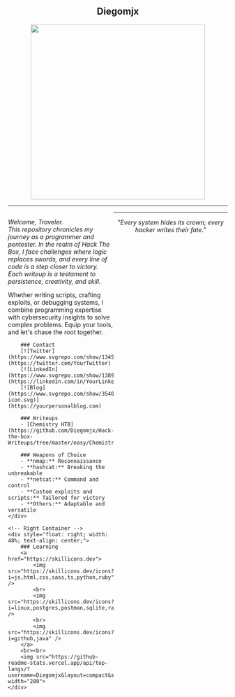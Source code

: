 <h2 align="center">Diegomjx</h2>

<div align="center">
    <img src="https://github-readme-stats.vercel.app/api?username=Diegomjx&show_icons=true&theme=dracula" width="400">
</div>

---

<div>
    <!-- Left Container -->
    <div style="float: left; width: 48%;">
        <p>
            <em>Welcome, Traveler.<br> 
            This repository chronicles my journey as a programmer and pentester. In the realm of Hack The Box, I face challenges where logic replaces swords, and every line of code is a step closer to victory. Each writeup is a testament to persistence, creativity, and skill.</em>
        </p>
        <p>
            Whether writing scripts, crafting exploits, or debugging systems, I combine programming expertise with cybersecurity insights to solve complex problems. Equip your tools, and let's chase the root together.
        </p>

        ### Contact
        [![Twitter](https://www.svgrepo.com/show/134540/twitter.svg)](https://twitter.com/YourTwitter)
        [![LinkedIn](https://www.svgrepo.com/show/138936/linkedin.svg)](https://linkedin.com/in/YourLinkedIn)
        [![Blog](https://www.svgrepo.com/show/354057/medium-icon.svg)](https://yourpersonalblog.com)

        ### Writeups
        - [Chemistry HTB](https://github.com/Diegomjx/Hack-the-box-Writeups/tree/master/easy/ChemistryHTB)

        ### Weapons of Choice
        - **nmap:** Reconnaissance
        - **hashcat:** Breaking the unbreakable
        - **netcat:** Command and control
        - **Custom exploits and scripts:** Tailored for victory
        - **Others:** Adaptable and versatile
    </div>

    <!-- Right Container -->
    <div style="float: right; width: 48%; text-align: center;">
        ### Learning
        <a href="https://skillicons.dev">
            <img src="https://skillicons.dev/icons?i=js,html,css,sass,ts,python,ruby" />
            <br>
            <img src="https://skillicons.dev/icons?i=linux,postgres,postman,sqlite,rails,md,git" />
            <br>
            <img src="https://skillicons.dev/icons?i=github,java" />
        </a>
        <br><br>
        <img src="https://github-readme-stats.vercel.app/api/top-langs/?username=Diegomjx&layout=compact&show_icons=true&theme=cobalt" width="280">
    </div>
</div>

---

<p align="center"><em>"Every system hides its crown; every hacker writes their fate."</em></p>
